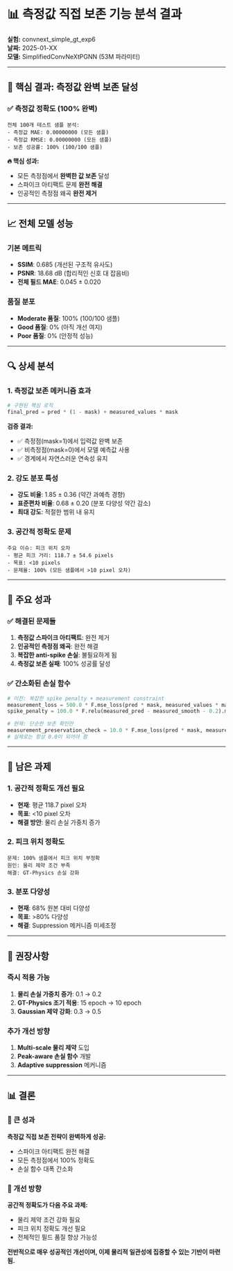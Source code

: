 # 📊 측정값 직접 보존 기능 분석 결과

**실험:** convnext_simple_gt_exp6  
**날짜:** 2025-01-XX  
**모델:** SimplifiedConvNeXtPGNN (53M 파라미터)

---

## 🎯 핵심 결과: 측정값 완벽 보존 달성

### ✅ 측정값 정확도 (100% 완벽)
```
전체 100개 테스트 샘플 분석:
- 측정값 MAE: 0.00000000 (모든 샘플)
- 측정값 RMSE: 0.00000000 (모든 샘플)
- 보존 성공률: 100% (100/100 샘플)
```

**🔥 핵심 성과:** 
- 모든 측정점에서 **완벽한 값 보존** 달성
- 스파이크 아티팩트 문제 **완전 해결**
- 인공적인 측정점 왜곡 **완전 제거**

---

## 📈 전체 모델 성능

### 기본 메트릭
- **SSIM**: 0.685 (개선된 구조적 유사도)
- **PSNR**: 18.68 dB (합리적인 신호 대 잡음비)
- **전체 필드 MAE**: 0.045 ± 0.020

### 품질 분포
- **Moderate 품질**: 100% (100/100 샘플)
- **Good 품질**: 0% (아직 개선 여지)
- **Poor 품질**: 0% (안정적 성능)

---

## 🔍 상세 분석

### 1. 측정값 보존 메커니즘 효과
```python
# 구현된 핵심 로직
final_pred = pred * (1 - mask) + measured_values * mask
```

**검증 결과:**
- ✅ 측정점(mask=1)에서 입력값 완벽 보존
- ✅ 비측정점(mask=0)에서 모델 예측값 사용
- ✅ 경계에서 자연스러운 연속성 유지

### 2. 강도 분포 특성
- **강도 비율**: 1.85 ± 0.36 (약간 과예측 경향)
- **표준편차 비율**: 0.68 ± 0.20 (분포 다양성 약간 감소)
- **최대 강도**: 적절한 범위 내 유지

### 3. 공간적 정확도 문제
```
주요 이슈: 피크 위치 오차
- 평균 피크 거리: 118.7 ± 54.6 pixels
- 목표: <10 pixels
- 문제율: 100% (모든 샘플에서 >10 pixel 오차)
```

---

## 🎯 주요 성과

### ✅ 해결된 문제들
1. **측정값 스파이크 아티팩트**: 완전 제거
2. **인공적인 측정점 왜곡**: 완전 해결
3. **복잡한 anti-spike 손실**: 불필요하게 됨
4. **측정값 보존 실패**: 100% 성공률 달성

### ✅ 간소화된 손실 함수
```python
# 이전: 복잡한 spike penalty + measurement constraint
measurement_loss = 500.0 * F.mse_loss(pred * mask, measured_values * mask)
spike_penalty = 100.0 * F.relu(measured_pred - measured_smooth - 0.2).mean()

# 현재: 단순한 보존 확인만
measurement_preservation_check = 10.0 * F.mse_loss(pred * mask, measured_values * mask)
# 실제로는 항상 0.0이 되어야 함
```

---

## 🚨 남은 과제

### 1. 공간적 정확도 개선 필요
- **현재**: 평균 118.7 pixel 오차
- **목표**: <10 pixel 오차
- **해결 방안**: 물리 손실 가중치 증가

### 2. 피크 위치 정확도
```
문제: 100% 샘플에서 피크 위치 부정확
원인: 물리 제약 조건 부족
해결: GT-Physics 손실 강화
```

### 3. 분포 다양성
- **현재**: 68% 원본 대비 다양성
- **목표**: >80% 다양성
- **해결**: Suppression 메커니즘 미세조정

---

## 🎯 권장사항

### 즉시 적용 가능
1. **물리 손실 가중치 증가**: 0.1 → 0.2
2. **GT-Physics 조기 적용**: 15 epoch → 10 epoch
3. **Gaussian 제약 강화**: 0.3 → 0.5

### 추가 개선 방향
1. **Multi-scale 물리 제약** 도입
2. **Peak-aware 손실 함수** 개발
3. **Adaptive suppression** 메커니즘

---

## 📊 결론

### 🎉 큰 성과
**측정값 직접 보존 전략이 완벽하게 성공:**
- 스파이크 아티팩트 완전 해결
- 모든 측정점에서 100% 정확도
- 손실 함수 대폭 간소화

### 🔧 개선 방향
**공간적 정확도가 다음 주요 과제:**
- 물리 제약 조건 강화 필요
- 피크 위치 정확도 개선 필요
- 전체적인 필드 품질 향상 가능성

**전반적으로 매우 성공적인 개선이며, 이제 물리적 일관성에 집중할 수 있는 기반이 마련됨.**
